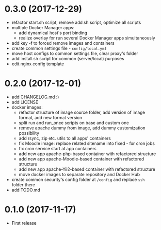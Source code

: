 # 0.3.0 (2017-12-29)

- refactor start.sh script, remove add.sh script, optimize all scripts
- multiple Docker Manager apps:
    - add dynamical host's port binding
    - realize overlay for run several Docker Manager apps simultaneously
- add key -f to forced remove images and containers
- create common settings file - `config/local.yml`
- move host configs to common settings file, clear proxy's folder
- add install.sh script for common (server/local) purposes
- edit nginx config template


# 0.2.0 (2017-12-01)

- add CHANGELOG.md :)
- add LICENSE
- docker images:
    - refactor structure of image source folder, add version of image format, add new format version
    - split run and run_once scripts on base and custom one
    - remove apache dummy from image, add dummy customization possibility
    - add rsync, zip etc. utils to all apps' containers
    - fix Moodle image: replace related sitename into fixed - for cron jobs
    - fix cron service start at app containers
    - add new app apache-php-based container with refactored structure
    - add new app apache-Moodle-based container with refactored structure
    - add new app apache-Yii2-based container with refactored structure
    - move docker images to separate repository and Docker Hub
- create common security's config folder at `/config` and replace `ssh` folder there
- add TODO.md


# 0.1.0 (2017-11-17)

- First release
